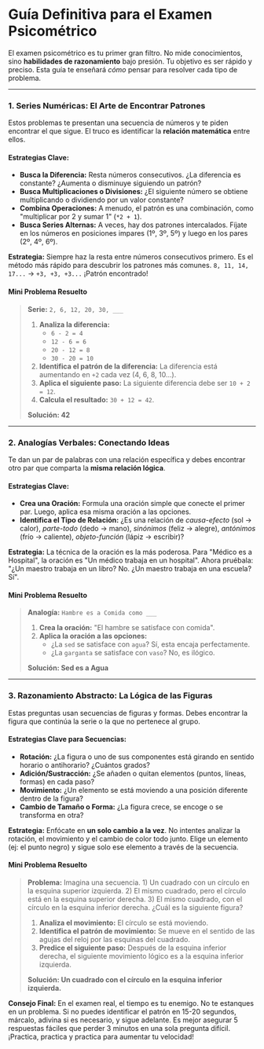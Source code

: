 # Guía Definitiva para el Examen Psicométrico

El examen psicométrico es tu primer gran filtro. No mide conocimientos, sino **habilidades de razonamiento** bajo presión. Tu objetivo es ser rápido y preciso. Esta guía te enseñará *cómo* pensar para resolver cada tipo de problema.

---

### 1. Series Numéricas: El Arte de Encontrar Patrones

Estos problemas te presentan una secuencia de números y te piden encontrar el que sigue. El truco es identificar la **relación matemática** entre ellos.

#### Estrategias Clave:
- **Busca la Diferencia:** Resta números consecutivos. ¿La diferencia es constante? ¿Aumenta o disminuye siguiendo un patrón?
- **Busca Multiplicaciones o Divisiones:** ¿El siguiente número se obtiene multiplicando o dividiendo por un valor constante?
- **Combina Operaciones:** A menudo, el patrón es una combinación, como "multiplicar por 2 y sumar 1" (`*2 + 1`).
- **Busca Series Alternas:** A veces, hay dos patrones intercalados. Fíjate en los números en posiciones impares (1º, 3º, 5º) y luego en los pares (2º, 4º, 6º).

**Estrategia:** Siempre haz la resta entre números consecutivos primero. Es el método más rápido para descubrir los patrones más comunes. `8, 11, 14, 17...` -> `+3, +3, +3...` ¡Patrón encontrado!

#### Mini Problema Resuelto
> **Serie:** `2, 6, 12, 20, 30, ___`
>
> 1.  **Analiza la diferencia:**
>     - `6 - 2 = 4`
>     - `12 - 6 = 6`
>     - `20 - 12 = 8`
>     - `30 - 20 = 10`
> 2.  **Identifica el patrón de la diferencia:** La diferencia está aumentando en `+2` cada vez (4, 6, 8, 10...).
> 3.  **Aplica el siguiente paso:** La siguiente diferencia debe ser `10 + 2 = 12`.
> 4.  **Calcula el resultado:** `30 + 12 = 42`.
>
> **Solución: 42**

---

### 2. Analogías Verbales: Conectando Ideas

Te dan un par de palabras con una relación específica y debes encontrar otro par que comparta la **misma relación lógica**.

#### Estrategias Clave:
- **Crea una Oración:** Formula una oración simple que conecte el primer par. Luego, aplica esa misma oración a las opciones.
- **Identifica el Tipo de Relación:** ¿Es una relación de *causa-efecto* (sol -> calor), *parte-todo* (dedo -> mano), *sinónimos* (feliz -> alegre), *antónimos* (frío -> caliente), *objeto-función* (lápiz -> escribir)?

**Estrategia:** La técnica de la oración es la más poderosa. Para "Médico es a Hospital", la oración es "Un médico trabaja en un hospital". Ahora pruébala: "¿Un maestro trabaja en un libro? No. ¿Un maestro trabaja en una escuela? Sí".

#### Mini Problema Resuelto
> **Analogía:** `Hambre es a Comida como ___`
>
> 1.  **Crea la oración:** "El hambre se satisface con comida".
> 2.  **Aplica la oración a las opciones:**
>     - ¿La `sed` se satisface con `agua`? Sí, esta encaja perfectamente.
>     - ¿La `garganta` se satisface con `vaso`? No, es ilógico.
>
> **Solución: Sed es a Agua**

---

### 3. Razonamiento Abstracto: La Lógica de las Figuras

Estas preguntas usan secuencias de figuras y formas. Debes encontrar la figura que continúa la serie o la que no pertenece al grupo.

#### Estrategias Clave para Secuencias:
- **Rotación:** ¿La figura o uno de sus componentes está girando en sentido horario o antihorario? ¿Cuántos grados?
- **Adición/Sustracción:** ¿Se añaden o quitan elementos (puntos, líneas, formas) en cada paso?
- **Movimiento:** ¿Un elemento se está moviendo a una posición diferente dentro de la figura?
- **Cambio de Tamaño o Forma:** ¿La figura crece, se encoge o se transforma en otra?

**Estrategia:** Enfócate en **un solo cambio a la vez**. No intentes analizar la rotación, el movimiento y el cambio de color todo junto. Elige un elemento (ej: el punto negro) y sigue solo ese elemento a través de la secuencia.

#### Mini Problema Resuelto
> **Problema:** Imagina una secuencia. 1) Un cuadrado con un círculo en la esquina superior izquierda. 2) El mismo cuadrado, pero el círculo está en la esquina superior derecha. 3) El mismo cuadrado, con el círculo en la esquina inferior derecha. ¿Cuál es la siguiente figura?
>
> 1.  **Analiza el movimiento:** El círculo se está moviendo.
> 2.  **Identifica el patrón de movimiento:** Se mueve en el sentido de las agujas del reloj por las esquinas del cuadrado.
> 3.  **Predice el siguiente paso:** Después de la esquina inferior derecha, el siguiente movimiento lógico es a la esquina inferior izquierda.
>
> **Solución: Un cuadrado con el círculo en la esquina inferior izquierda.**

**Consejo Final:** En el examen real, el tiempo es tu enemigo. No te estanques en un problema. Si no puedes identificar el patrón en 15-20 segundos, márcalo, adivina si es necesario, y sigue adelante. Es mejor asegurar 5 respuestas fáciles que perder 3 minutos en una sola pregunta difícil. ¡Practica, practica y practica para aumentar tu velocidad!